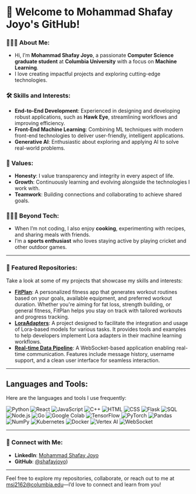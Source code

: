 # 👋 Welcome to Mohammad Shafay Joyo's GitHub!

### 🧑🏻‍💻 About Me:
- Hi, I’m **Mohammad Shafay Joyo**, a passionate **Computer Science graduate student** at **Columbia University** with a focus on **Machine Learning**.
- I love creating impactful projects and exploring cutting-edge technologies.

### 🛠️ Skills and Interests:
- **End-to-End Development**: Experienced in designing and developing robust applications, such as **Hawk Eye**, streamlining workflows and improving efficiency.
- **Front-End Machine Learning**: Combining ML techniques with modern front-end technologies to deliver user-friendly, intelligent applications.
- **Generative AI**: Enthusiastic about exploring and applying AI to solve real-world problems.

### 🎯 Values:
- **Honesty**: I value transparency and integrity in every aspect of life.
- **Growth**: Continuously learning and evolving alongside the technologies I work with.
- **Teamwork**: Building connections and collaborating to achieve shared goals.

### 🧑🏻‍🍳 Beyond Tech:
- When I’m not coding, I also enjoy **cooking**, experimenting with recipes, and sharing meals with friends.
- I’m a **sports enthusiast** who loves staying active by playing cricket and other outdoor games.

---

### 📂 Featured Repositories:
Take a look at some of my projects that showcase my skills and interests:
- **[FitPlan](https://github.com/joyo11/Fitplan)**: A personalized fitness app that generates workout routines based on your goals, available equipment, and preferred workout duration. Whether you're aiming for fat loss, strength building, or general fitness, FitPlan helps you stay on track with tailored workouts and progress tracking.
- **[LoraAdapters](https://github.com/joyo11/LoraAdapters)**: A project designed to facilitate the integration and usage of Lora-based models for various tasks. It provides tools and examples to help developers implement Lora adapters in their machine learning workflows.
- **[Real-time Data Pipeline](https://github.com/joyo11/RealTimeDataPipeline)**: A WebSocket-based application enabling real-time communication. Features include message history, username support, and a clean user interface for seamless interaction.

---

## Languages and Tools:

Here are the languages and tools I use frequently:

![Python](https://img.shields.io/badge/Python-3776AB?style=for-the-badge&logo=python&logoColor=white)
![React](https://img.shields.io/badge/React-61DAFB?style=for-the-badge&logo=react&logoColor=black)
![JavaScript](https://img.shields.io/badge/JavaScript-F7DF1E?style=for-the-badge&logo=javascript&logoColor=black)
![C++](https://img.shields.io/badge/C++-00599C?style=for-the-badge&logo=cplusplus&logoColor=white)
![HTML](https://img.shields.io/badge/HTML5-E34F26?style=for-the-badge&logo=html5&logoColor=white)
![CSS](https://img.shields.io/badge/CSS3-1572B6?style=for-the-badge&logo=css3&logoColor=white)
![Flask](https://img.shields.io/badge/Flask-000000?style=for-the-badge&logo=flask&logoColor=white)
![SQL](https://img.shields.io/badge/SQL-4479A1?style=for-the-badge&logo=mysql&logoColor=white)
![Node.js](https://img.shields.io/badge/Node.js-339933?style=for-the-badge&logo=nodedotjs&logoColor=white)
![Go](https://img.shields.io/badge/Go-00ADD8?style=for-the-badge&logo=go&logoColor=white)
![Google Colab](https://img.shields.io/badge/Google%20Colab-F9AB00?style=for-the-badge&logo=googlecolab&logoColor=black)
![TensorFlow](https://img.shields.io/badge/TensorFlow-FF6F00?style=for-the-badge&logo=tensorflow&logoColor=white)
![PyTorch](https://img.shields.io/badge/PyTorch-EE4C2C?style=for-the-badge&logo=pytorch&logoColor=white)
![Pandas](https://img.shields.io/badge/Pandas-150458?style=for-the-badge&logo=pandas&logoColor=white)
![NumPy](https://img.shields.io/badge/NumPy-013243?style=for-the-badge&logo=numpy&logoColor=white)
![Kubernetes](https://img.shields.io/badge/Kubernetes-326CE5?style=for-the-badge&logo=kubernetes&logoColor=white)
![Docker](https://img.shields.io/badge/Docker-2496ED?style=for-the-badge&logo=docker&logoColor=white)
![Vertex AI](https://img.shields.io/badge/Vertex%20AI-4285F4?style=for-the-badge&logo=google-cloud&logoColor=white)
![WebSocket](https://img.shields.io/badge/WebSocket-000000?style=for-the-badge&logo=websocket&logoColor=white)

---


### 🤝 Connect with Me:
- **LinkedIn**: [Mohammad Shafay Joyo](https://www.linkedin.com/in/joyoshafay/)
- **GitHub**: [@shafayjoyo](https://github.com/joyo11))

---

Feel free to explore my repositories, collaborate, or reach out to me at msj2162@columbia.edu—I’d love to connect and learn from you!
